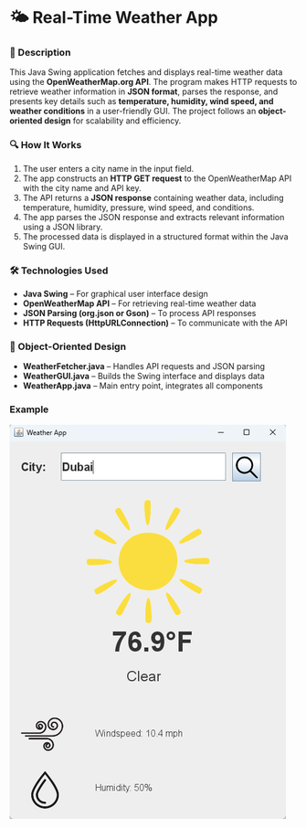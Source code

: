 # 🌤 Real-Time Weather App  

### 📌 Description  
This Java Swing application fetches and displays real-time weather data using the **OpenWeatherMap.org API**. The program makes HTTP requests to retrieve weather information in **JSON format**, parses the response, and presents key details such as **temperature, humidity, wind speed, and weather conditions** in a user-friendly GUI. The project follows an **object-oriented design** for scalability and efficiency.  

### 🔍 How It Works  
1. The user enters a city name in the input field.  
2. The app constructs an **HTTP GET request** to the OpenWeatherMap API with the city name and API key.  
3. The API returns a **JSON response** containing weather data, including temperature, humidity, pressure, wind speed, and conditions.  
4. The app parses the JSON response and extracts relevant information using a JSON library.  
5. The processed data is displayed in a structured format within the Java Swing GUI.  

### 🛠 Technologies Used  
- **Java Swing** – For graphical user interface design  
- **OpenWeatherMap API** – For retrieving real-time weather data  
- **JSON Parsing (org.json or Gson)** – To process API responses  
- **HTTP Requests (HttpURLConnection)** – To communicate with the API  


### 🔧 Object-Oriented Design  
- **WeatherFetcher.java** – Handles API requests and JSON parsing  
- **WeatherGUI.java** – Builds the Swing interface and displays data  
- **WeatherApp.java** – Main entry point, integrates all components  

### Example

![alt text](image.png)